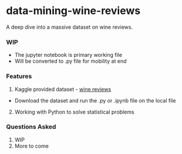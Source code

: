 # data-mining-wine-reviews
A deep dive into a massive dataset on wine reviews.

### WIP
- The jupyter notebook is primary working file
- Will be converted to .py file for mobility at end

### Features
1. Kaggle provided dataset - [wine reviews](https://www.kaggle.com/zynicide/wine-reviews)
  - Download the dataset and run the .py or .ipynb file on the local file 
2. Working with Python to solve statistical problems

### Questions Asked
1. WIP
2. More to come
